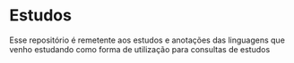 # Estudos
Esse repositório é remetente aos estudos e anotações das linguagens que venho estudando como forma de utilização para consultas de estudos 
